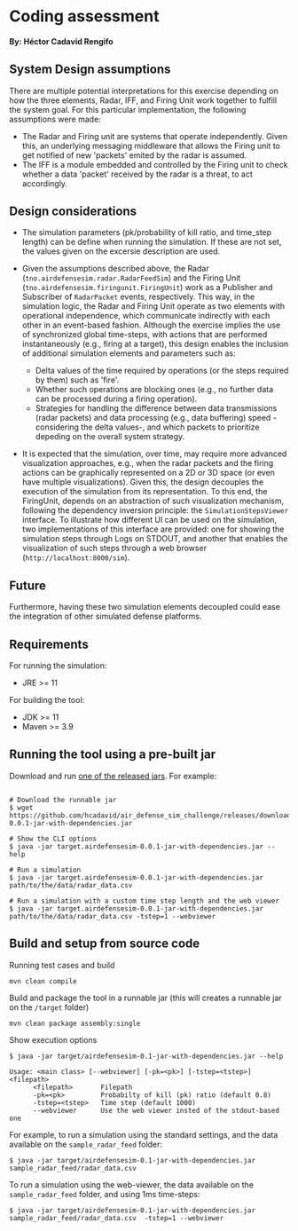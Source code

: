# Coding assessment

#### By: Héctor Cadavid Rengifo


## System Design assumptions


There are multiple potential interpretations for this exercise depending on how the three elements, Radar, IFF, and Firing Unit work together to fulfill the system goal. For this particular implementation, the following assumptions were made:

- The Radar and Firing unit are systems that operate independently. Given this, an underlying messaging middleware that allows the Firing unit to get notified of new 'packets' emited by the radar is assumed.
- The IFF is a module embedded and controlled by the Firing unit to check whether a data 'packet' received by the radar is a threat, to act accordingly.

## Design considerations

- The simulation parameters (pk/probability of kill ratio, and time_step length) can be define when running the simulation. If these are not set, the values given on the excersie description are used.

- Given the assumptions described above, the Radar (`tno.airdefensesim.radar.RadarFeedSim`) and the Firing Unit (`tno.airdefensesim.firingunit.FiringUnit`) work as a Publisher and Subscriber of `RadarPacket` events, respectively. This way, in the simulation logic, the Radar and Firing Unit operate as two elements with operational independence, which communicate indirectly with each other in an event-based fashion. Although the exercise implies the use of synchronized global time-steps, with actions that are performed instantaneously (e.g., firing at a target), this design enables the inclusion of additional simulation elements and parameters such as:

  - Delta values of the time required by operations (or the steps required by them) such as 'fire'.
  - Whether such operations are blocking ones (e.g., no further data can be processed during a firing operation).
  - Strategies for handling the difference between data transmissions (radar packets) and data processing (e.g., data buffering) speed -considering the delta values-, and which packets to prioritize depeding on the overall system strategy.

- It is expected that the simulation, over time, may require more advanced visualization approaches, e.g., when the radar packets and the firing actions can be graphically represented on a 2D or 3D space (or even have multiple visualizations). Given this, the design decouples the execution of the simulation from its representation. To this end, the FiringUnit, depends on an abstraction of such visualization mechanism, following the dependency inversion principle: the  `SimulationStepsViewer` interface. To illustrate how different UI can be used on the simulation, two implementations of this interface are provided: one for showing the simulation steps through Logs on STDOUT, and another that enables the visualization of such steps through a web browser (`http://localhost:8000/sim`).


## Future

Furthermore, having these two simulation elements decoupled could ease the integration of other simulated defense platforms.


## Requirements

For running the simulation:

 - JRE >= 11    

For building the tool:
 - JDK >= 11 
 - Maven >= 3.9


## Running the tool using a pre-built jar

Download and run [one of the released jars](https://github.com/hcadavid/air_defense_sim_challenge/releases). For example:

```shell

# Download the runnable jar
$ wget https://github.com/hcadavid/air_defense_sim_challenge/releases/download/v0.0.1/target.airdefensesim-0.0.1-jar-with-dependencies.jar

# Show the CLI options
$ java -jar target.airdefensesim-0.0.1-jar-with-dependencies.jar --help

# Run a simulation
$ java -jar target.airdefensesim-0.0.1-jar-with-dependencies.jar path/to/the/data/radar_data.csv

# Run a simulation with a custom time step length and the web viewer
$ java -jar target.airdefensesim-0.0.1-jar-with-dependencies.jar path/to/the/data/radar_data.csv -tstep=1 --webviewer

```


## Build and setup from source code

Running test cases and build
```
mvn clean compile
```

Build and package the tool in a runnable jar (this will creates a runnable jar on the `/target` folder)
```
mvn clean package assembly:single
```

Show execution options
```
$ java -jar target/airdefensesim-0.1-jar-with-dependencies.jar --help

Usage: <main class> [--webviewer] [-pk=<pk>] [-tstep=<tstep>] <filepath>
      <filepath>       Filepath
      -pk=<pk>         Probabilty of kill (pk) ratio (default 0.8)
      -tstep=<tstep>   Time step (default 1000)
      --webviewer      Use the web viewer insted of the stdout-based one

```

For example, to run a simulation using the standard settings, and the data available on the `sample_radar_feed` folder:

```shell
$ java -jar target/airdefensesim-0.1-jar-with-dependencies.jar sample_radar_feed/radar_data.csv
```

To run a simulation using the web-viewer, the data available on the `sample_radar_feed` folder, and using 1ms time-steps:

```shell
$ java -jar target/airdefensesim-0.1-jar-with-dependencies.jar sample_radar_feed/radar_data.csv  -tstep=1 --webviewer
```
